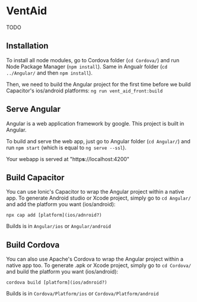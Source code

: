 # VentAid
TODO

## Installation
To install all node modules, go to Cordova folder (`cd Cordova/`) and run Node Package Manager (`npm install`).
Same in Angualr folder (`cd ../Angular/` and then `npm install`).

Then, we need to build the Angular project for the first time before we build Capacitor's ios/android platforms: `ng run vent_aid_front:build`

## Serve Angular
Angular is a web application framework by google. This project is built in Angular.

To build and serve the web app, just go to Angular folder (`cd Angular/`) and run `npm start` (which is equal to `ng serve --ssl`). 

Your webapp is served at "http**s**://localhost:4200"

## Build Capacitor
You can use Ionic's Capacitor to wrap the Angular project within a native app. To generate Android studio or Xcode project, simply go to `cd Angular/` and add the platform you want (ios/android):

`npx cap add [platform](ios/adnroid?)`

Builds is in `Angular/ios` or `Angular/android`

## Build Cordova
You can also use Apache's Cordova to wrap the Angular project within a native app too. To generate .apk or Xcode project, simply go to `cd Cordova/` and build the platform you want (ios/android):

`cordova build [platform](ios/adnroid?)`

Builds is in `Cordova/Platform/ios` or `Cordova/Platform/android`



